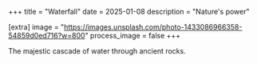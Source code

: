 +++
title = "Waterfall"
date = 2025-01-08
description = "Nature's power"

[extra]
image = "https://images.unsplash.com/photo-1433086966358-54859d0ed716?w=800"
process_image = false
+++

The majestic cascade of water through ancient rocks.
